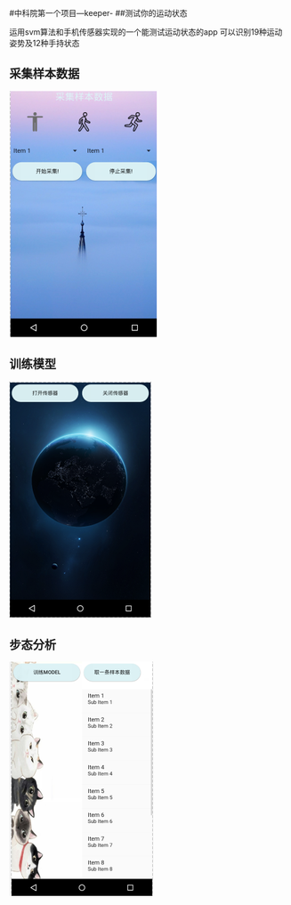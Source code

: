 #中科院第一个项目—keeper-
##测试你的运动状态

运用svm算法和手机传感器实现的一个能测试运动状态的app 
可以识别19种运动姿势及12种手持状态

## 采集样本数据

![image](https://github.com/crystal1114/keeper-/blob/master/screenshot/status.png)

## 训练模型

![](https://github.com/crystal1114/keeper-/blob/master/screenshot/ae.png)

## 步态分析

![](https://github.com/crystal1114/keeper-/blob/master/screenshot/ad.png)
